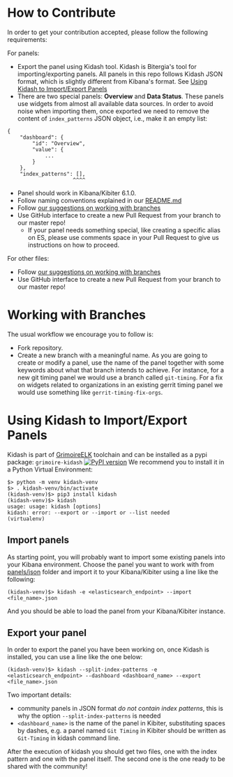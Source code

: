 # How to Contribute

In order to get your contribution accepted, please follow the following requirements:

For panels:
* Export the panel using Kidash tool. Kidash is Bitergia's tool for importing/exporting
panels. All panels in this repo follows Kidash JSON format, which is slightly different
from Kibana's format. See [Using Kidash to Import/Export Panels](#using-kidash-to-importexport-panels)
* There are two special panels: **Overview** and **Data Status**. These panels use widgets from
almost all available data sources. In order to avoid noise when importing them, once exported
we need to remove the content of `index_patterns` JSON object, i.e., make it an empty list:

```
{
    "dashboard": {
        "id": "Overview",
        "value": {
            ...
        }
    },
    "index_patterns": [],
                     ^^^^
```


* Panel should work in Kibana/Kibiter 6.1.0.
* Follow naming conventions explained in our [README.md](README.md)
* Follow [our suggestions on working with branches](#working-with-branches)
* Use GitHub interface to create a new Pull Request from your branch to our master repo!
  * If your panel needs something special, like creating a specific alias on ES, please use comments space
  in your Pull Request to give us instructions on how to proceed.

For other files:
* Follow [our suggestions on working with branches](#working-with-branches)
* Use GitHub interface to create a new Pull Request from your branch to our master repo!

# Working with Branches

The usual workflow we encourage you to follow is:
* Fork repository.
* Create a new branch with a meaningful name. As you are going to create or modify a panel, use
the name of the panel together with some keywords about what that branch intends to achieve. For
instance, for a new git timing panel we would use a branch called `git-timing`. For a fix on
widgets related to organizations in an existing gerrit timing panel we would use something like
`gerrit-timing-fix-orgs`.


# Using Kidash to Import/Export Panels

Kidash is part of [GrimoireELK](https://github.com/grimoirelab/GrimoireELK) toolchain
and can be installed as a pypi package: `grimoire-kidash` [![PyPI version](https://badge.fury.io/py/grimoire-kidash.svg)](https://badge.fury.io/py/grimoire-kidash)
We recommend you to install it in a Python Virtual Environment:
```
$> python -m venv kidash-venv
$> . kidash-venv/bin/activate
(kidash-venv)$> pip3 install kidash
(kidash-venv)$> kidash
usage: usage: kidash [options]
kidash: error: --export or --import or --list needed
(virtualenv)
```

## Import panels

As starting point, you will probably want to import some existing panels into your
Kibana environment. Choose the panel you want to work with from [panels/json](json)
folder and import it to your Kibana/Kibiter using a line like the following:
```
(kidash-venv)$> kidash -e <elasticsearch_endpoint> --import <file_name>.json
```
And you should be able to load the panel from your Kibana/Kibiter instance.

## Export your panel

In order to export the panel you have been working on, once Kidash is installed, you can use a line like the one below:
```
(kidash-venv)$> kidash --split-index-patterns -e <elasticsearch_endpoint> --dashboard <dashboard_name> --export <file_name>.json
```
Two important details:
* community panels in JSON format _do not contain index patterns_, this is why the option `--split-index-patterns` is needed
* `<dashboard_name>` is the name of the panel in Kibiter, substituting spaces by dashes, e.g. a panel
named `Git Timing` in Kibiter should be written as `Git-Timing` in kidash command line.

After the execution of kidash you should get two files, one with the index pattern and one with the panel itself. The second one is the one ready to be shared with the community!
